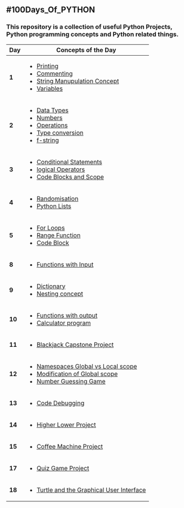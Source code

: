 ## #100Days_Of_PYTHON
### This repository is a collection of useful Python Projects, Python programming concepts and Python related things.

| **Day** | **Concepts of the Day**                                                                                                                      |
| ------- | -------------------------------------------------------------------------------------------------------------------------------------------- |
| **1**   | [<ul><li>Printing</li><li>Commenting</li><li>String Manupulation Concept</li><li>Variables</li></ul>](/Python-code/Day_1/)                   |
| **2**   | [<ul><li>Data Types</li><li>Numbers</li><li>Operations</li><li>Type conversion</li><li>f-string</li></ul>](/Python-code/Day_2/)              |
| **3**   | [<ul><li>Conditional Statements</li><li>logical Operators</li><li>Code Blocks and Scope</li></ul>](/Python-code/Day-3/)                      |
| **4**   | [<ul><li>Randomisation</li><li>Python Lists</li></ul>](/Python-code/Day_4/)                                                                  |
| **5**   | [<ul><li>For Loops</li><li>Range Function</li><li>Code Block</li></ul>](/Python-code/Day_5/)                                                 |
| **8**   | [<ul><li>Functions with Input</li></ul>](/Python-code/Day_8/)                                                                                |
| **9**   | [<ul><li>Dictionary</li><li>Nesting concept</li></ul>](/Python-code/Day_9/)                                                                  |
| **10**  | [<ul><li>Functions with output</li><li>Calculator program</li></ul>](/Python-code/Day_10/)                                                   |
| **11**  | [<ul><li>Blackjack Capstone Project</li></ul>](/Python-code/Day_11/)                                                                         |
| **12**  | [<ul><li>Namespaces Global vs Local scope</li><li>Modification of Global scope</li><li>Number Guessing Game</li></ul>](/Python-code/Day_12/) |
| **13**  | [<ul><li>Code Debugging</li></ul>](/Python-code/Day_13/)                                                                                     |
| **14**  | [<ul><li>Higher Lower Project</li><ul>](/Python-code/Day_14/)                                                                                |
| **15**  | [<ul><li>Coffee Machine Project</li><ul>](/Python-code/Day_15/)                                                                              |
|**17**| [<ul><li>Quiz Game Project</li><ul>](/Python-code/Day_17/) |
|**18**| [<ul><li>Turtle and the Graphical User Interface</li><ul>](/Python-code/Day_18/)|
